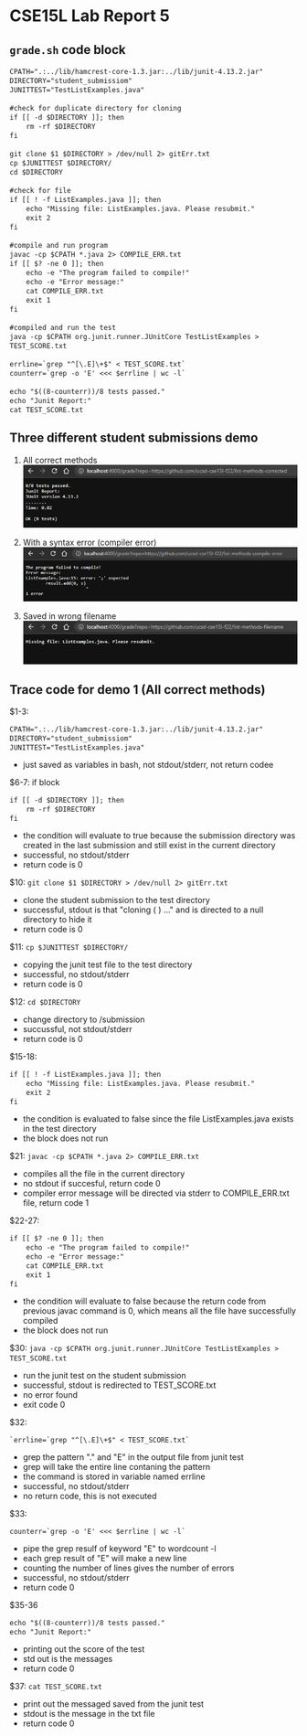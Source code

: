 # CSE15L Lab Report 5

## `grade.sh` code block
```
CPATH=".:../lib/hamcrest-core-1.3.jar:../lib/junit-4.13.2.jar"
DIRECTORY="student_submissiom"
JUNITTEST="TestListExamples.java"

#check for duplicate directory for cloning
if [[ -d $DIRECTORY ]]; then
    rm -rf $DIRECTORY
fi

git clone $1 $DIRECTORY > /dev/null 2> gitErr.txt
cp $JUNITTEST $DIRECTORY/
cd $DIRECTORY

#check for file
if [[ ! -f ListExamples.java ]]; then
    echo "Missing file: ListExamples.java. Please resubmit."
    exit 2
fi

#compile and run program
javac -cp $CPATH *.java 2> COMPILE_ERR.txt
if [[ $? -ne 0 ]]; then
    echo -e "The program failed to compile!"
    echo -e "Error message:"
    cat COMPILE_ERR.txt
    exit 1
fi

#compiled and run the test
java -cp $CPATH org.junit.runner.JUnitCore TestListExamples > TEST_SCORE.txt

errline=`grep "^[\.E]\+$" < TEST_SCORE.txt`
counterr=`grep -o 'E' <<< $errline | wc -l`

echo "$((8-counterr))/8 tests passed."
echo "Junit Report:"
cat TEST_SCORE.txt

```

## Three different student submissions demo
1. All correct methods\
![Image](week9img/1.png)

2. With a syntax error (compiler error)\
![Image](week9img/2.png)

3. Saved in wrong filename\
![Image](week9img/3.png)

## Trace code for demo 1 (All correct methods)

$1-3:
```
CPATH=".:../lib/hamcrest-core-1.3.jar:../lib/junit-4.13.2.jar"
DIRECTORY="student_submissiom"
JUNITTEST="TestListExamples.java"
```
* just saved as variables in bash, not stdout/stderr, not return codee

$6-7: if block
```
if [[ -d $DIRECTORY ]]; then
    rm -rf $DIRECTORY
fi
```
* the condition will evaluate to true because the submission directory was created in the last submission and still exist in the current directory
* successful, no stdout/stderr
* return code is 0

$10: `git clone $1 $DIRECTORY > /dev/null 2> gitErr.txt`
* clone the student submission to the test directory
* successful, stdout is that "cloning ( ) ..." and is directed to a null directory to hide it
* return code is 0

$11: `cp $JUNITTEST $DIRECTORY/`
* copying the junit test file to the test directory
* successful, no stdout/stderr
* return code is 0

$12: `cd $DIRECTORY`
* change directory to /submission
* succussful, not stdout/stderr
* return code is 0

$15-18:
```
if [[ ! -f ListExamples.java ]]; then
    echo "Missing file: ListExamples.java. Please resubmit."
    exit 2
fi
```
* the condition is evaluated to false since the file ListExamples.java exists in the test directory
* the block does not run

$21: `javac -cp $CPATH *.java 2> COMPILE_ERR.txt`
* compiles all the file in the current directory
* no stdout if succesful, return code 0
* compiler error message will be directed via stderr to COMPILE_ERR.txt file, return code 1

$22-27:
```
if [[ $? -ne 0 ]]; then
    echo -e "The program failed to compile!"
    echo -e "Error message:"
    cat COMPILE_ERR.txt
    exit 1
fi
```
* the condition will evaluate to false because the return code from previous javac command is 0, which means all the file have successfully compiled
* the block does not run

$30: `java -cp $CPATH org.junit.runner.JUnitCore TestListExamples > TEST_SCORE.txt`
* run the junit test on the student submission
* successful, stdout is redirected to TEST_SCORE.txt
* no error found
* exit code 0

$32: 
```
`errline=`grep "^[\.E]\+$" < TEST_SCORE.txt`
```
* grep the pattern "." and "E" in the output file from junit test
* grep will take the entire line contaning the pattern
* the command is stored in variable named errline
* successful, no stdout/stderr
* no return code, this is not executed

$33:
```
counterr=`grep -o 'E' <<< $errline | wc -l`
```
* pipe the grep resulf of keyword "E" to wordcount -l
* each grep result of "E" will make a new line
* counting the number of lines gives the number of errors
* successful, no stdout/stderr
* return code 0

$35-36
```
echo "$((8-counterr))/8 tests passed."
echo "Junit Report:"
```
* printing out the score of the test
* std out is the messages
* return code 0

$37: `cat TEST_SCORE.txt`
* print out the messaged saved from the junit test
* stdout is the message in the txt file
* return code 0